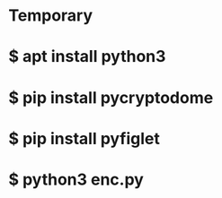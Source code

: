 # Temporary


# $ apt install python3
# $ pip install pycryptodome
# $ pip install pyfiglet
# $ python3 enc.py
